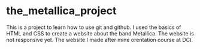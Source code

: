 # the_metallica_project
This is a project to learn how to use git and github. 
I used the basics of HTML and CSS to create a website about the band Metallica.
The website is not responsive yet.
The website I made after mine orentation course at DCI.
```